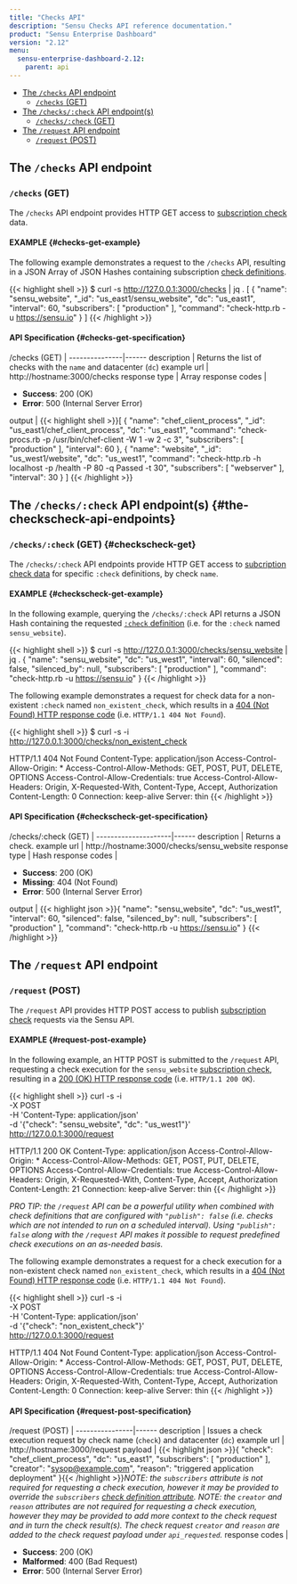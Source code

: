 ```yaml
---
title: "Checks API"
description: "Sensu Checks API reference documentation."
product: "Sensu Enterprise Dashboard"
version: "2.12"
menu:
  sensu-enterprise-dashboard-2.12:
    parent: api
---
```


- [The `/checks` API endpoint](#the-checks-api-endpoint)
  - [`/checks` (GET)](#checks-get)
- [The `/checks/:check` API endpoint(s)](#the-checkscheck-api-endpoints)
  - [`/checks/:check` (GET)](#checkscheck-get)
- [The `/request` API endpoint](#the-request-api-endpoint)
  - [`/request` (POST)](#request-post)

## The `/checks` API endpoint

### `/checks` (GET)

The `/checks` API endpoint provides HTTP GET access to [subscription check][1]
data.

#### EXAMPLE {#checks-get-example}

The following example demonstrates a request to the `/checks` API, resulting in
a JSON Array of JSON Hashes containing subscription [check definitions][2].

{{< highlight shell >}}
$ curl -s http://127.0.0.1:3000/checks | jq .
[
  {
    "name": "sensu_website",
    "_id": "us_east1/sensu_website",
    "dc": "us_east1",
    "interval": 60,
    "subscribers": [
      "production"
    ],
    "command": "check-http.rb -u https://sensu.io"
  }
]
{{< /highlight >}}

#### API Specification {#checks-get-specification}

/checks (GET)  | 
---------------|------
description    | Returns the list of checks with the `name` and datacenter (`dc`)
example url    | http://hostname:3000/checks
response type  | Array
response codes | <ul><li>**Success**: 200 (OK)</li><li>**Error**: 500 (Internal Server Error)</li></ul>
output         | {{< highlight shell >}}[
  {
    "name": "chef_client_process",
    "_id": "us_east1/chef_client_process",
    "dc": "us_east1",
    "command": "check-procs.rb -p /usr/bin/chef-client -W 1 -w 2 -c 3",
    "subscribers": [
      "production"
    ],
    "interval": 60
  },
  {
    "name": "website",
    "_id": "us_west1/website",
    "dc": "us_west1",
    "command": "check-http.rb -h localhost -p /health -P 80 -q Passed -t 30",
    "subscribers": [
      "webserver"
    ],
    "interval": 30
  }
]
{{< /highlight >}}

## The `/checks/:check` API endpoint(s) {#the-checkscheck-api-endpoints}

### `/checks/:check` (GET) {#checkscheck-get}

The `/checks/:check` API endpoints provide HTTP GET access to
[subcription check data][1] for specific `:check` definitions, by check `name`.

#### EXAMPLE {#checkscheck-get-example}

In the following example, querying the `/checks/:check` API returns a JSON Hash
containing the requested [`:check` definition][2] (i.e. for the `:check` named
`sensu_website`).

{{< highlight shell >}}
$ curl -s http://127.0.0.1:3000/checks/sensu_website | jq .
{
  "name": "sensu_website",
  "dc": "us_west1",
  "interval": 60,
  "silenced": false,
  "silenced_by": null,
  "subscribers": [
    "production"
  ],
  "command": "check-http.rb -u https://sensu.io"
}
{{< /highlight >}}

The following example demonstrates a request for check data for a non-existent
`:check` named `non_existent_check`, which results in a [404 (Not Found) HTTP
response code][3] (i.e. `HTTP/1.1 404 Not Found`).

{{< highlight shell >}}
$ curl -s -i http://127.0.0.1:3000/checks/non_existent_check

HTTP/1.1 404 Not Found
Content-Type: application/json
Access-Control-Allow-Origin: *
Access-Control-Allow-Methods: GET, POST, PUT, DELETE, OPTIONS
Access-Control-Allow-Credentials: true
Access-Control-Allow-Headers: Origin, X-Requested-With, Content-Type, Accept, Authorization
Content-Length: 0
Connection: keep-alive
Server: thin
{{< /highlight >}}

#### API Specification {#checkscheck-get-specification}

/checks/:check (GET) | 
---------------------|------
description          | Returns a check.
example url          | http://hostname:3000/checks/sensu_website
response type        | Hash
response codes       | <ul><li>**Success**: 200 (OK)</li><li> **Missing**: 404 (Not Found)</li><li>**Error**: 500 (Internal Server Error)</li></ul>
output               | {{< highlight json >}}{
  "name": "sensu_website",
  "dc": "us_west1",
  "interval": 60,
  "silenced": false,
  "silenced_by": null,
  "subscribers": [
    "production"
  ],
  "command": "check-http.rb -u https://sensu.io"
}
{{< /highlight >}}

## The `/request` API endpoint

### `/request` (POST)

The `/request` API provides HTTP POST access to publish [subscription check][1]
requests via the Sensu API.

#### EXAMPLE {#request-post-example}

In the following example, an HTTP POST is submitted to the `/request` API,
requesting a check execution for the `sensu_website` [subscription check][1],
resulting in a [200 (OK) HTTP response code][3] (i.e. `HTTP/1.1 200
OK`).

{{< highlight shell >}}
curl -s -i \
-X POST \
-H 'Content-Type: application/json' \
-d '{"check": "sensu_website", "dc": "us_west1"}' \
http://127.0.0.1:3000/request

HTTP/1.1 200 OK
Content-Type: application/json
Access-Control-Allow-Origin: *
Access-Control-Allow-Methods: GET, POST, PUT, DELETE, OPTIONS
Access-Control-Allow-Credentials: true
Access-Control-Allow-Headers: Origin, X-Requested-With, Content-Type, Accept, Authorization
Content-Length: 21
Connection: keep-alive
Server: thin
{{< /highlight >}}

_PRO TIP: the `/request` API can be a powerful utility when combined with check
definitions that are configured with `"publish": false` (i.e. checks which are
not intended to run on a scheduled interval). Using `"publish": false` along
with the `/request` API makes it possible to request predefined check executions
on an as-needed basis._

The following example demonstrates a request for a check execution for a
non-existent check named `non_existent_check`, which results in a [404 (Not
Found) HTTP response code][3] (i.e. `HTTP/1.1 404 Not Found`).

{{< highlight shell >}}
curl -s -i \
-X POST \
-H 'Content-Type: application/json' \
-d '{"check": "non_existent_check"}' \
http://127.0.0.1:3000/request

HTTP/1.1 404 Not Found
Content-Type: application/json
Access-Control-Allow-Origin: *
Access-Control-Allow-Methods: GET, POST, PUT, DELETE, OPTIONS
Access-Control-Allow-Credentials: true
Access-Control-Allow-Headers: Origin, X-Requested-With, Content-Type, Accept, Authorization
Content-Length: 0
Connection: keep-alive
Server: thin
{{< /highlight >}}

#### API Specification {#request-post-specification}

/request (POST) | 
----------------|------
description     | Issues a check execution request by check name (`check`) and datacenter (`dc`)
example url     | http://hostname:3000/request
payload         | {{< highlight json >}}{
  "check": "chef_client_process",
  "dc": "us_east1",
  "subscribers": [
    "production"
  ],
  "creator": "sysop@example.com",
  "reason": "triggered application deployment"
}{{< /highlight >}}_NOTE: the `subscribers` attribute is not required for requesting a check execution, however it may be provided to override the `subscribers` [check definition attribute][2]._ _NOTE: the `creator` and `reason` attributes are not required for requesting a check execution, however they may be provided to add more context to the check request and in turn the check result(s). The check request `creator` and `reason` are added to the check request payload under `api_requested`._
response codes  | <ul><li>**Success**: 200 (OK)</li><li>**Malformed**: 400 (Bad Request)</li><li>**Error**: 500 (Internal Server Error)</li></ul>

[?]:  #
[1]:  /sensu-core/latest/reference/checks#subscription-checks
[2]:  /sensu-core/latest/reference/checks#check-configuration
[3]:  https://en.wikipedia.org/wiki/List_of_HTTP_status_codes